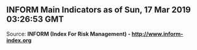 ## INFORM Main Indicators as of Sun, 17 Mar 2019 03:26:53 GMT

Source: **INFORM (Index For Risk Management) - http://www.inform-index.org**